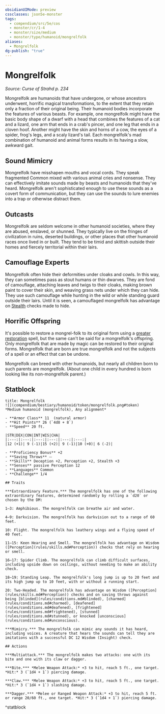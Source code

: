 ```yaml
---
obsidianUIMode: preview
cssclasses: json5e-monster
tags:
  - compendium/src/5e/cos
  - monster/cr/1-4
  - monster/size/medium
  - monster/type/humanoid/mongrelfolk
aliases:
  - Mongrelfolk
dg-publish: "true"
---
```

# Mongrelfolk
*Source: Curse of Strahd p. 234*  

Mongrelfolk are humanoids that have undergone, or whose ancestors underwent, horrific magical transformations, to the extent that they retain only a fraction of their original being. Their humanoid bodies incorporate the features of various beasts. For example, one mongrelfolk might have the basic body shape of a dwarf with a head that combines the features of a cat and a lizard, one arm that ends in a crab's pincer, and one leg that ends in a cloven hoof. Another might have the skin and horns of a cow, the eyes of a spider, frog's legs, and a scaly lizard's tail. Each mongrelfolk's mad combination of humanoid and animal forms results in its having a slow, awkward gait.

## Sound Mimicry

Mongrelfolk have misshapen mouths and vocal cords. They speak fragmented Common mixed with various animal cries and nonsense. They can effectively imitate sounds made by beasts and humanoids that they've heard. Mongrelfolk aren't sophisticated enough to use these sounds as a covert form of communication, but they can use the sounds to lure enemies into a trap or otherwise distract them.

## Outcasts

Mongrelfolk are seldom welcome in other humanoid societies, where they are abused, enslaved, or shunned. They typically live on the fringes of civilization in ruins, deserted buildings, or other places that other humanoid races once lived in or built. They tend to be timid and skittish outside their homes and fiercely territorial within their lairs.

## Camouflage Experts

Mongrelfolk often hide their deformities under cloaks and cowls. In this way, they can sometimes pass as stout humans or thin dwarves. They are fond of camouflage, attaching leaves and twigs to their cloaks, making brown paint to cover their skin, and weaving grass nets under which they can hide. They use such camouflage while hunting in the wild or while standing guard outside their lairs. Until it is seen, a camouflaged mongrelfolk has advantage on [Stealth](rules/skills.md#Stealth) checks made to hide.

## Horrific Offspring

It's possible to restore a mongrel-folk to its original form using a [greater restoration](compendium/spells/greater-restoration.md) spell, but the same can't be said for a mongrelfolk's offspring. Only mongrelfolk that are made by magic can be restored to their original forms. Mongrelfolk that are born are true mongrelfolk and not the subjects of a spell or an effect that can be undone.

Mongrelfolk can breed with other humanoids, but nearly all children born to such parents are mongrelfolk. (About one child in every hundred is born looking like its non-mongrelfolk parent.)

## Statblock

```ad-statblock
title: Mongrelfolk
![](compendium/bestiary/humanoid/token/mongrelfolk.png#token)
*Medium humanoid (mongrelfolk), Any alignment*

- **Armor Class** 11  (natural armor)
- **Hit Points** 26 (`4d8 + 8`)
- **Speed** 20 ft.

|STR|DEX|CON|INT|WIS|CHA|
|:---:|:---:|:---:|:---:|:---:|:---:|
|12 (+1)| 9 (-1)|15 (+2)| 9 (-1)|10 (+0)| 6 (-2)|

- **Proficiency Bonus** +2
- **Saving Throws** ⏤
- **Skills** Deception +2, Perception +2, Stealth +3
- **Senses** passive Perception 12
- **Languages** Common
- **Challenge** 1/4

## Traits

***Extraordinary Feature.*** The mongrelfolk has one of the following extraordinary features, determined randomly by rolling a `d20` or chosen by the DM:

1–3: Amphibious. The mongrelfolk can breathe air and water.

4–9: Darkvision. The mongrelfolk has darkvision out to a range of 60 feet.

10: Flight. The mongrelfolk has leathery wings and a flying speed of 40 feet.

11–15: Keen Hearing and Smell. The mongrelfolk has advantage on Wisdom ([Perception](rules/skills.md#Perception)) checks that rely on hearing or smell.

16–17: Spider Climb. The mongrelfolk can climb difficult surfaces, including upside down on ceilings, without needing to make an ability check.

18–19: Standing Leap. The mongrelfolk's long jump is up to 20 feet and its high jump up to 10 feet, with or without a running start.

20: Two-Headed. The mongrelfolk has advantage on Wisdom ([Perception](rules/skills.md#Perception)) checks and on saving throws against being [blinded](rules/conditions.md#blinded), [charmed](rules/conditions.md#charmed), [deafened](rules/conditions.md#deafened), [frightened](rules/conditions.md#frightened), [stunned](rules/conditions.md#stunned), or knocked [unconscious](rules/conditions.md#unconscious).

***Mimicry.*** The mongrelfolk can mimic any sounds it has heard, including voices. A creature that hears the sounds can tell they are imitations with a successful DC 12 Wisdom (Insight) check.

## Actions

***Multiattack.*** The mongrelfolk makes two attacks: one with its bite and one with its claw or dagger.

***Bite.*** *Melee Weapon Attack:* +3 to hit, reach 5 ft., one target. *Hit:* 3 (`1d4 + 1`) piercing damage.

***Claw.*** *Melee Weapon Attack:* +3 to hit, reach 5 ft., one target. *Hit:* 3 (`1d4 + 1`) slashing damage.

***Dagger.*** *Melee or Ranged Weapon Attack:* +3 to hit, reach 5 ft. or range 20/60 ft., one target. *Hit:* 3 (`1d4 + 1`) piercing damage.
```
^statblock